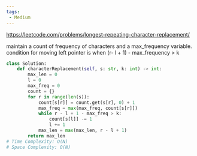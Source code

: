 ```yaml
---
tags: 
 - Medium
---
```


https://leetcode.com/problems/longest-repeating-character-replacement/

maintain a count of frequency of characters and a max_frequency variable. condition for moving left pointer is when (r- l + 1) - max_frequency > k
```python
class Solution:
    def characterReplacement(self, s: str, k: int) -> int:
        max_len = 0
        l = 0
        max_freq = 0
        count = {}
        for r in range(len(s)):
            count[s[r]] = count.get(s[r], 0) + 1
            max_freq = max(max_freq, count[s[r]])
            while r - l + 1 - max_freq > k:
                count[s[l]] -= 1
                l += 1
            max_len = max(max_len, r - l + 1)
        return max_len
# Time Complexity: O(N)
# Space Complexity: O(N)
```
